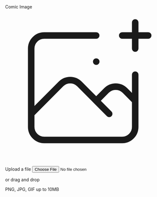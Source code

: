 <div>
    <label class="block text-sm font-medium text-primary">
    Comic Image
    </label>
    <div class="mt-1 flex justify-center px-6 pt-5 pb-6 border-2 border-gray-300 border-dashed rounded-md">
    <div class="space-y-1 text-center">
        <svg class="mx-auto h-12 w-12 text-gray-400" stroke="currentColor" fill="none" viewBox="0 0 48 48" aria-hidden="true">
        <path d="M28 8H12a4 4 0 00-4 4v20m32-12v8m0 0v8a4 4 0 01-4 4H12a4 4 0 01-4-4v-4m32-4l-3.172-3.172a4 4 0 00-5.656 0L28 28M8 32l9.172-9.172a4 4 0 015.656 0L28 28m0 0l4 4m4-24h8m-4-4v8m-12 4h.02" stroke-width="2" stroke-linecap="round" stroke-linejoin="round" />
        </svg>
        <div class="flex text-sm text-gray-600">
        <label for="comic_img" class="relative cursor-pointer bg-white rounded-md font-medium text-indigo-600 hover:text-indigo-500 focus-within:outline-none focus-within:ring-2 focus-within:ring-offset-2 focus-within:ring-indigo-500">
            <span>Upload a file</span>
            <input id="comic_img" name="comic_img" type="file" class="sr-only">
        </label>
        <p class="pl-1">or drag and drop</p>
        </div>
        <p class="text-xs text-gray-500">
        PNG, JPG, GIF up to 10MB
        </p>
    </div>
    </div>
</div>